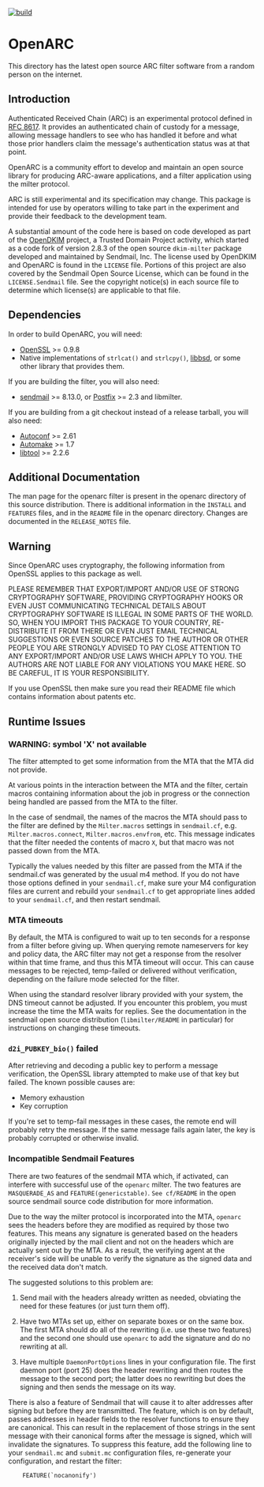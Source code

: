 [![build](https://github.com/flowerysong/OpenARC/actions/workflows/build.yml/badge.svg)](https://github.com/flowerysong/OpenARC/actions/workflows/build.yml)

# OpenARC

This directory has the latest open source ARC filter software from a
random person on the internet.

## Introduction

Authenticated Received Chain (ARC) is an experimental protocol
defined in [RFC 8617](https://www.rfc-editor.org/info/rfc8617). It
provides an authenticated chain of custody for a message, allowing
message handlers to see who has handled it before and what those prior
handlers claim the message's authentication status was at that point.

OpenARC is a community effort to develop and maintain an open source
library for producing ARC-aware applications, and a filter application
using the milter protocol.

ARC is still experimental and its specification may change. This
package is intended for use by operators willing to take part in the
experiment and provide their feedback to the development team.

A substantial amount of the code here is based on code developed as
part of the [OpenDKIM](http://www.opendkim.org/) project, a Trusted
Domain Project activity, which started as a code fork of version 2.8.3
of the open source `dkim-milter` package developed and maintained
by Sendmail, Inc. The license used by OpenDKIM and OpenARC is found
in the `LICENSE` file. Portions of this project are also covered
by the Sendmail Open Source License, which can be found in the
`LICENSE.Sendmail` file. See the copyright notice(s) in each source
file to determine which license(s) are applicable to that file.

## Dependencies

In order to build OpenARC, you will need:

* [OpenSSL](https://openssl.org) >= 0.9.8
* Native implementations of `strlcat()` and `strlcpy()`,
  [libbsd](https://libbsd.freedesktop.org/), or some other library that
  provides them.

If you are building the filter, you will also need:

* [sendmail](https://sendmail.org) >= 8.13.0, or
  [Postfix](https://www.postfix.org/) >= 2.3 and libmilter.

If you are building from a git checkout instead of a release tarball,
you will also need:

* [Autoconf](https://www.gnu.org/software/autoconf/) >= 2.61
* [Automake](https://www.gnu.org/software/automake/) >= 1.7
* [libtool](https://www.gnu.org/software/libtool/) >= 2.2.6

## Additional Documentation

The man page for the openarc filter is present in the openarc
directory of this source distribution. There is additional information
in the `INSTALL` and `FEATURES` files, and in the `README` file in the
openarc directory. Changes are documented in the `RELEASE_NOTES` file.

## Warning

Since OpenARC uses cryptography, the following information from OpenSSL
applies to this package as well.

PLEASE REMEMBER THAT EXPORT/IMPORT AND/OR USE OF STRONG CRYPTOGRAPHY
SOFTWARE, PROVIDING CRYPTOGRAPHY HOOKS OR EVEN JUST COMMUNICATING
TECHNICAL DETAILS ABOUT CRYPTOGRAPHY SOFTWARE IS ILLEGAL IN SOME
PARTS OF THE WORLD.  SO, WHEN YOU IMPORT THIS PACKAGE TO YOUR
COUNTRY, RE-DISTRIBUTE IT FROM THERE OR EVEN JUST EMAIL TECHNICAL
SUGGESTIONS OR EVEN SOURCE PATCHES TO THE AUTHOR OR OTHER PEOPLE
YOU ARE STRONGLY ADVISED TO PAY CLOSE ATTENTION TO ANY EXPORT/IMPORT
AND/OR USE LAWS WHICH APPLY TO YOU.  THE AUTHORS ARE NOT LIABLE FOR
ANY VIOLATIONS YOU MAKE HERE.  SO BE CAREFUL, IT IS YOUR RESPONSIBILITY.

If you use OpenSSL then make sure you read their README file which
contains information about patents etc.


## Runtime Issues

### WARNING: symbol 'X' not available

The filter attempted to get some information from the MTA that the MTA
did not provide.

At various points in the interaction between the MTA and the filter,
certain macros containing information about the job in progress or the
connection being handled are passed from the MTA to the filter.

In the case of sendmail, the names of the macros the MTA should
pass to the filter are defined by the `Milter.macros` settings in
`sendmail.cf`, e.g. `Milter.macros.connect`, `Milter.macros.envfrom`,
etc. This message indicates that the filter needed the contents of
macro `X`, but that macro was not passed down from the MTA.

Typically the values needed by this filter are passed from the MTA
if the sendmail.cf was generated by the usual m4 method. If you do
not have those options defined in your `sendmail.cf`, make sure your
M4 configuration files are current and rebuild your `sendmail.cf` to
get appropriate lines added to your `sendmail.cf`, and then restart
sendmail.

### MTA timeouts

By default, the MTA is configured to wait up to ten seconds for
a response from a filter before giving up. When querying remote
nameservers for key and policy data, the ARC filter may not get a
response from the resolver within that time frame, and thus this
MTA timeout will occur. This can cause messages to be rejected,
temp-failed or delivered without verification, depending on the
failure mode selected for the filter.

When using the standard resolver library provided with your
system, the DNS timeout cannot be adjusted. If you encounter this
problem, you must increase the time the MTA waits for replies.
See the documentation in the sendmail open source distribution
(`libmilter/README` in particular) for instructions on changing these
timeouts.

### `d2i_PUBKEY_bio()` failed

After retrieving and decoding a public key to perform a message
verification, the OpenSSL library attempted to make use of that key
but failed. The known possible causes are:

* Memory exhaustion
* Key corruption

If you're set to temp-fail messages in these cases, the remote end
will probably retry the message. If the same message fails again
later, the key is probably corrupted or otherwise invalid.

### Incompatible Sendmail Features

There are two features of the sendmail MTA which, if activated,
can interfere with successful use of the `openarc` milter. The two
features are `MASQUERADE_AS` and `FEATURE(genericstable)`. `See
cf/README` in the open source sendmail source code distribution for
more information.

Due to the way the milter protocol is incorporated into the MTA,
`openarc` sees the headers before they are modified as required by
those two features. This means any signature is generated based on the
headers originally injected by the mail client and not on the headers
which are actually sent out by the MTA. As a result, the verifying
agent at the receiver's side will be unable to verify the signature as
the signed data and the received data don't match.

The suggested solutions to this problem are:

1. Send mail with the headers already written as needed, obviating the
   need for these features (or just turn them off).

2. Have two MTAs set up, either on separate boxes or on the same box.
   The first MTA should do all of the rewriting (i.e. use these two
   features) and the second one should use `openarc` to add the signature
   and do no rewriting at all.

3. Have multiple `DaemonPortOptions` lines in your configuration file.
   The first daemon port (port 25) does the header rewriting and then
   routes the message to the second port; the latter does no rewriting
   but does the signing and then sends the message on its way.

There is also a feature of Sendmail that will cause it to alter
addresses after signing but before they are transmitted. The feature,
which is on by default, passes addresses in header fields to the
resolver functions to ensure they are canonical. This can result
in the replacement of those strings in the sent message with their
canonical forms after the message is signed, which will invalidate the
signatures. To suppress this feature, add the following line to your
`sendmail.mc` and `submit.mc` configuration files, re-generate your
configuration, and restart the filter:
```
	FEATURE(`nocanonify')
```
